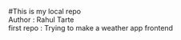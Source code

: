 #This is my local repo
<br>
Author : Rahul Tarte
<br>
first repo : Trying to make a weather app frontend
